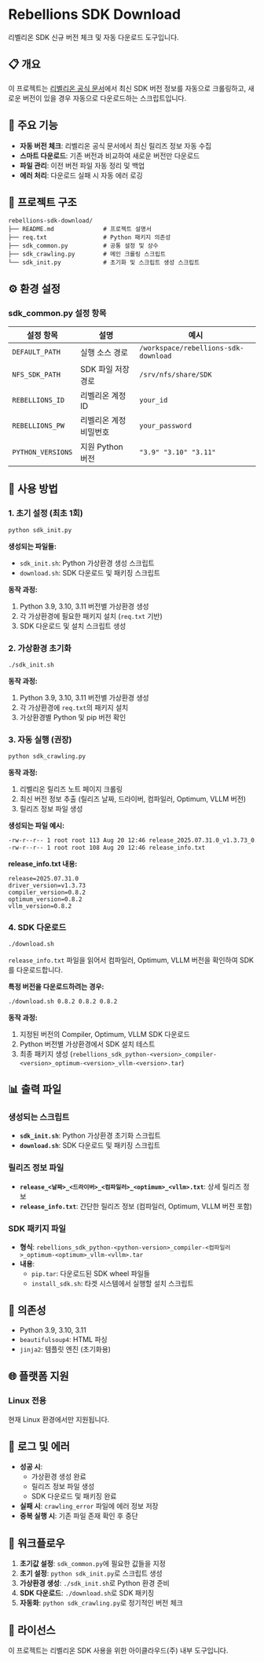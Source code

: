 # Rebellions SDK Download

리벨리온 SDK 신규 버전 체크 및 자동 다운로드 도구입니다.

## 📋 개요

이 프로젝트는 [리벨리온 공식 문서](https://docs.rbln.ai/latest/ko/supports/release_note.html)에서 최신 SDK 버전 정보를 자동으로 크롤링하고, 새로운 버전이 있을 경우 자동으로 다운로드하는 스크립트입니다.

## 🚀 주요 기능

- **자동 버전 체크**: 리벨리온 공식 문서에서 최신 릴리즈 정보 자동 수집
- **스마트 다운로드**: 기존 버전과 비교하여 새로운 버전만 다운로드
- **파일 관리**: 이전 버전 파일 자동 정리 및 백업
- **에러 처리**: 다운로드 실패 시 자동 에러 로깅

## 📁 프로젝트 구조

```
rebellions-sdk-download/
├── README.md              # 프로젝트 설명서
├── req.txt                # Python 패키지 의존성
├── sdk_common.py          # 공통 설정 및 상수
├── sdk_crawling.py        # 메인 크롤링 스크립트
└── sdk_init.py            # 초기화 및 스크립트 생성 스크립트
```

## ⚙️ 환경 설정

### sdk_common.py 설정 항목

| 설정 항목         | 설명                   | 예시                                 |
| ----------------- | ---------------------- | ------------------------------------ |
| `DEFAULT_PATH`    | 실행 소스 경로         | `/workspace/rebellions-sdk-download` |
| `NFS_SDK_PATH`    | SDK 파일 저장 경로     | `/srv/nfs/share/SDK`                 |
| `REBELLIONS_ID`   | 리벨리온 계정 ID       | `your_id`                            |
| `REBELLIONS_PW`   | 리벨리온 계정 비밀번호 | `your_password`                      |
| `PYTHON_VERSIONS` | 지원 Python 버전       | `"3.9" "3.10" "3.11"`                |

## 🎯 사용 방법

### 1. 초기 설정 (최초 1회)

```bash
python sdk_init.py
```

**생성되는 파일들:**

- `sdk_init.sh`: Python 가상환경 생성 스크립트
- `download.sh`: SDK 다운로드 및 패키징 스크립트

**동작 과정:**

1. Python 3.9, 3.10, 3.11 버전별 가상환경 생성
2. 각 가상환경에 필요한 패키지 설치 (`req.txt` 기반)
3. SDK 다운로드 및 설치 스크립트 생성

### 2. 가상환경 초기화

```bash
./sdk_init.sh
```

**동작 과정:**

1. Python 3.9, 3.10, 3.11 버전별 가상환경 생성
2. 각 가상환경에 `req.txt`의 패키지 설치
3. 가상환경별 Python 및 pip 버전 확인

### 3. 자동 실행 (권장)

```bash
python sdk_crawling.py
```

**동작 과정:**

1. 리벨리온 릴리즈 노트 페이지 크롤링
2. 최신 버전 정보 추출 (릴리즈 날짜, 드라이버, 컴파일러, Optimum, VLLM 버전)
3. 릴리즈 정보 파일 생성

**생성되는 파일 예시:**

```bash
-rw-r--r-- 1 root root 113 Aug 20 12:46 release_2025.07.31.0_v1.3.73_0.8.2_0.8.2_0.8.2.txt
-rw-r--r-- 1 root root 108 Aug 20 12:46 release_info.txt
```

**release_info.txt 내용:**

```
release=2025.07.31.0
driver_version=v1.3.73
compiler_version=0.8.2
optimum_version=0.8.2
vllm_version=0.8.2
```

### 4. SDK 다운로드

```bash
./download.sh
```

`release_info.txt` 파일을 읽어서 컴파일러, Optimum, VLLM 버전을 확인하여 SDK를 다운로드합니다.

**특정 버전을 다운로드하려는 경우:**

```bash
./download.sh 0.8.2 0.8.2 0.8.2
```

**동작 과정:**

1. 지정된 버전의 Compiler, Optimum, VLLM SDK 다운로드
2. Python 버전별 가상환경에서 SDK 설치 테스트
3. 최종 패키지 생성 (`rebellions_sdk_python-<version>_compiler-<version>_optimum-<version>_vllm-<version>.tar`)

## 📊 출력 파일

### 생성되는 스크립트

- **`sdk_init.sh`**: Python 가상환경 초기화 스크립트
- **`download.sh`**: SDK 다운로드 및 패키징 스크립트

### 릴리즈 정보 파일

- **`release_<날짜>_<드라이버>_<컴파일러>_<optimum>_<vllm>.txt`**: 상세 릴리즈 정보
- **`release_info.txt`**: 간단한 릴리즈 정보 (컴파일러, Optimum, VLLM 버전 포함)

### SDK 패키지 파일

- **형식**: `rebellions_sdk_python-<python-version>_compiler-<컴파일러>_optimum-<optimum>_vllm-<vllm>.tar`
- **내용**:
  - `pip.tar`: 다운로드된 SDK wheel 파일들
  - `install_sdk.sh`: 타겟 시스템에서 실행할 설치 스크립트

## 🔧 의존성

- Python 3.9, 3.10, 3.11
- `beautifulsoup4`: HTML 파싱
- `jinja2`: 템플릿 엔진 (초기화용)

## 🌐 플랫폼 지원

### Linux 전용

현재 Linux 환경에서만 지원됩니다.

## 📝 로그 및 에러

- **성공 시**:
  - 가상환경 생성 완료
  - 릴리즈 정보 파일 생성
  - SDK 다운로드 및 패키징 완료
- **실패 시**: `crawling_error` 파일에 에러 정보 저장
- **중복 실행 시**: 기존 파일 존재 확인 후 중단

## 🔄 워크플로우

1. **초기값 설정**: `sdk_common.py`에 필요한 값들을 지정
2. **초기 설정**: `python sdk_init.py`로 스크립트 생성
3. **가상환경 생성**: `./sdk_init.sh`로 Python 환경 준비
4. **SDK 다운로드**: `./download.sh`로 SDK 패키징
5. **자동화**: `python sdk_crawling.py`로 정기적인 버전 체크

## 📄 라이선스

이 프로젝트는 리벨리온 SDK 사용을 위한 아이클라우드(주) 내부 도구입니다.
